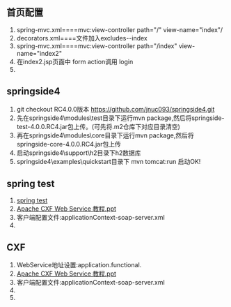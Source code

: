 ## 首页配置
1. spring-mvc.xml====mvc:view-controller path="/" view-name="index"/
2. decorators.xml====文件加入excludes--index
3. spring-mvc.xml====mvc:view-controller path="/index" view-name="index2"
4. 在index2.jsp页面中 form action调用 login
5. 




## springside4
1. git checkout RC4.0.0版本 https://github.com/jnuc093/springside4.git
2. 先在springside4\modules\test目录下运行mvn package,然后将springside-test-4.0.0.RC4.jar包上传。(可先将.m2仓库下对应目录清空)
3. 再在springside4\modules\core目录下运行mvn package,然后将springside-core-4.0.0.RC4.jar包上传
4. 启动springside4\support\h2目录下h2数据库
5. springside4\examples\quickstart目录下 mvn tomcat:run 启动OK!

## spring test
1. [spring test](http://blog.springsource.org/2012/11/07/spring-framework-3-2-rc1-new-testing-features/)
2. [Apache CXF Web Service 教程.ppt](http://blog.springsource.org/2012/11/07/spring-framework-3-2-rc1-new-testing-features/)
3. 客户端配置文件:applicationContext-soap-server.xml
4. 

## CXF
1. WebService地址设置:application.functional.
2. [Apache CXF Web Service 教程.ppt](http://www.open-open.com/doc/view/031c0c40b42943ce85acac6278a68987)
3. 客户端配置文件:applicationContext-soap-server.xml
4. 
5. 

